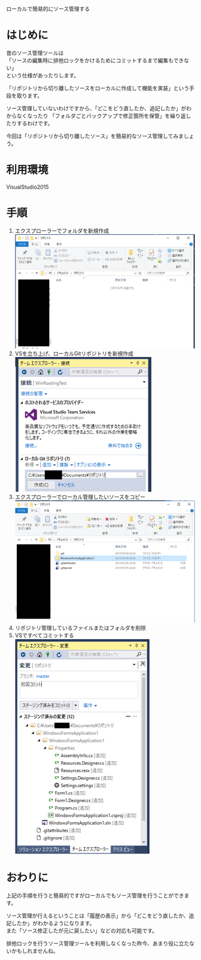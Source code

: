 ローカルで簡易的にソース管理する

# はじめに
昔のソース管理ツールは  
「ソースの編集時に排他ロックをかけるためにコミットするまで編集もできない」  
という仕様があったりします。  

「リポジトリから切り離したソースをローカルに作成して機能を実装」という手段を取ります。

ソース管理していないわけですから、「どこをどう直したか、追記したか」がわからなくなったり
「フォルダごとバックアップで修正箇所を保管」を繰り返したりするわけです。

今回は「リポジトリから切り離したソース」を簡易的なソース管理してみましょう。

# 利用環境
VisualStudio2015

# 手順
1. エクスプローラーでフォルダを新規作成  
![1_create.png](1_create.png)
1. VSを立ち上げ、ローカルGitリポジトリを新規作成  
![2_vs.png](2_vs.png)
1. エクスプローラーでローカル管理したいソースをコピー
![3_copy.png](3_copy.png)
1. リポジトリ管理しているファイルまたはフォルダを削除  
1. VSですべてコミットする  
![4_commit.png](4_commit.png)

# おわりに
上記の手順を行うと簡易的ですがローカルでもソース管理を行うことができます。  

ソース管理が行えるということは「履歴の表示」から「どこをどう直したか、追記したか」がわかるようになります。  
また「ソース修正したが元に戻したい」などの対応も可能です。  

排他ロックを行うソース管理ツールを利用しなくなった昨今、あまり役に立たないかもしれませんね。
